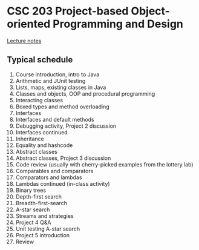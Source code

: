 # CSC 203 Project-based Object-oriented Programming and Design

[Lecture notes](lecture-notes/)

## Typical schedule

1. Course introduction, intro to Java
2. Arithmetic and JUnit testing
3. Lists, maps, existing classes in Java
4. Classes and objects, OOP and procedural programming 
5. Interacting classes
6. Boxed types and method overloading
7. Interfaces
8. Interfaces and default methods
9. Debugging activity, Project 2 discussion
10. Interfaces continued
11. Inheritance
12. Equality and hashcode
13. Abstract classes
14. Abstract classes, Project 3 discussion
15. Code review (usually with cherry-picked examples from the lottery lab)
16. Comparables and comparators
17. Comparators and lambdas
18. Lambdas continued (in-class activity)
19. Binary trees
20. Depth-first search
21. Breadth-first-search
22. A-star search
23. Streams and strategies
24. Project 4 Q&A
25. Unit testing A-star search
26. Project 5 introduction
27. Review

